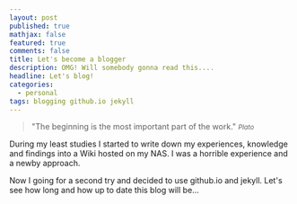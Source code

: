 ```yaml
---
layout: post
published: true
mathjax: false
featured: true
comments: false
title: Let's become a blogger
description: OMG! Will somebody gonna read this....
headline: Let's blog!
categories:
  - personal
tags: blogging github.io jekyll
---
```


>&quot;The beginning is the most important part of the work.&quot;
><small><cite title="Plato">Plato</cite></small>

During my least studies I started to write down my experiences, knowledge and findings into a Wiki hosted on my NAS. I was a horrible experience and a newby approach.

Now I going for a second try and decided to use github.io and jekyll. Let's see how long and how up to date this blog will be...
